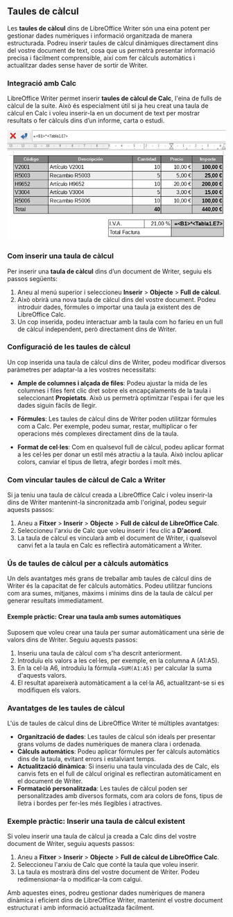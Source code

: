 ## Taules de càlcul

Les **taules de càlcul** dins de LibreOffice Writer són una eina potent per gestionar dades numèriques i informació organitzada de manera estructurada. Podreu inserir taules de càlcul dinàmiques directament dins del vostre document de text, cosa que us permetrà presentar informació precisa i fàcilment comprensible, així com fer càlculs automàtics i actualitzar dades sense haver de sortir de Writer.

### Integració amb Calc

LibreOffice Writer permet inserir **taules de càlcul de Calc**, l'eina de fulls de càlcul de la suite. Això és especialment útil si ja heu creat una taula de càlcul en Calc i voleu inserir-la en un document de text per mostrar resultats o fer càlculs dins d’un informe, carta o estudi.

![Taules de càlcul a Writer](img/taules_calcul.png)

### Com inserir una taula de càlcul

Per inserir una **taula de càlcul** dins d’un document de Writer, seguiu els passos següents:

1. Aneu al menú superior i seleccioneu **Inserir** > **Objecte** > **Full de càlcul**.
2. Això obrirà una nova taula de càlcul dins del vostre document. Podeu introduir dades, fórmules o importar una taula ja existent des de LibreOffice Calc.
3. Un cop inserida, podeu interactuar amb la taula com ho faríeu en un full de càlcul independent, però directament dins de Writer.

### Configuració de les taules de càlcul

Un cop inserida una taula de càlcul dins de Writer, podeu modificar diversos paràmetres per adaptar-la a les vostres necessitats:

- **Ample de columnes i alçada de files**: Podeu ajustar la mida de les columnes i files fent clic dret sobre els encapçalaments de la taula i seleccionant **Propietats**. Això us permetrà optimitzar l'espai i fer que les dades siguin fàcils de llegir.
  
- **Fórmules**: Les taules de càlcul dins de Writer poden utilitzar fórmules com a Calc. Per exemple, podeu sumar, restar, multiplicar o fer operacions més complexes directament dins de la taula.
  
- **Format de cel·les**: Com en qualsevol full de càlcul, podeu aplicar format a les cel·les per donar un estil més atractiu a la taula. Això inclou aplicar colors, canviar el tipus de lletra, afegir bordes i molt més.

### Com vincular taules de càlcul de Calc a Writer

Si ja teniu una taula de càlcul creada a LibreOffice Calc i voleu inserir-la dins de Writer mantenint-la sincronitzada amb l'original, podeu seguir aquests passos:

1. Aneu a **Fitxer** > **Inserir** > **Objecte** > **Full de càlcul de LibreOffice Calc**.
2. Seleccioneu l'arxiu de Calc que voleu inserir i feu clic a **D'acord**.
3. La taula de càlcul es vincularà amb el document de Writer, i qualsevol canvi fet a la taula en Calc es reflectirà automàticament a Writer.

### Ús de taules de càlcul per a càlculs automàtics

Un dels avantatges més grans de treballar amb taules de càlcul dins de Writer és la capacitat de fer càlculs automàtics. Podeu utilitzar funcions com ara sumes, mitjanes, màxims i mínims dins de la taula de càlcul per generar resultats immediatament.

#### Exemple pràctic: Crear una taula amb sumes automàtiques

Suposem que voleu crear una taula per sumar automàticament una sèrie de valors dins de Writer. Seguiu aquests passos:

1. Inseriu una taula de càlcul com s'ha descrit anteriorment.
2. Introduïu els valors a les cel·les, per exemple, en la columna A (A1:A5).
3. En la cel·la A6, introduïu la fórmula `=SUM(A1:A5)` per calcular la suma d'aquests valors.
4. El resultat apareixerà automàticament a la cel·la A6, actualitzant-se si es modifiquen els valors.

### Avantatges de les taules de càlcul

L'ús de taules de càlcul dins de LibreOffice Writer té múltiples avantatges:

- **Organització de dades**: Les taules de càlcul són ideals per presentar grans volums de dades numèriques de manera clara i ordenada.
- **Càlculs automàtics**: Podeu aplicar fórmules per fer càlculs automàtics dins de la taula, evitant errors i estalviant temps.
- **Actualització dinàmica**: Si inseriu una taula vinculada des de Calc, els canvis fets en el full de càlcul original es reflectiran automàticament en el document de Writer.
- **Formatació personalitzada**: Les taules de càlcul poden ser personalitzades amb diversos formats, com ara colors de fons, tipus de lletra i bordes per fer-les més llegibles i atractives.

### Exemple pràctic: Inserir una taula de càlcul existent

Si voleu inserir una taula de càlcul ja creada a Calc dins del vostre document de Writer, seguiu aquests passos:

1. Aneu a **Fitxer** > **Inserir** > **Objecte** > **Full de càlcul de LibreOffice Calc**.
2. Seleccioneu l'arxiu de Calc que conté la taula que voleu inserir.
3. La taula es mostrarà dins del vostre document de Writer. Podeu redimensionar-la o modificar-la com calgui.

Amb aquestes eines, podreu gestionar dades numèriques de manera dinàmica i eficient dins de LibreOffice Writer, mantenint el vostre document estructurat i amb informació actualitzada fàcilment.
